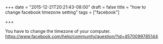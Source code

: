 +++
date = "2015-12-21T20:21:43-08:00"
draft = false
title = "how to change facebook timezone setting"
tags = ["facebook"]

+++

<!--more-->

You have to change the timezone of your computer.  
<https://www.facebook.com/help/community/question/?id=4570099785144>
